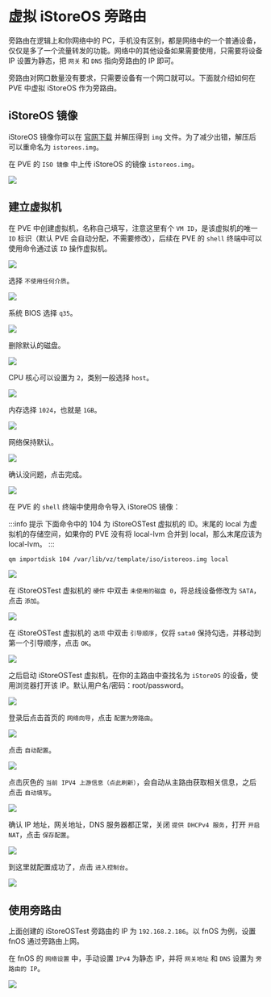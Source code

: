 # 虚拟 iStoreOS 旁路由

旁路由在逻辑上和你网络中的 PC，手机没有区别，都是网络中的一个普通设备，仅仅是多了一个流量转发的功能。网络中的其他设备如果需要使用，只需要将设备 IP 设置为静态，把 `网关` 和 `DNS` 指向旁路由的 IP 即可。

旁路由对网口数量没有要求，只需要设备有一个网口就可以。下面就介绍如何在 PVE 中虚拟 iStoreOS 作为旁路由。

## iStoreOS 镜像

iStoreOS 镜像你可以在 [官网下载](https://fw.koolcenter.com/iStoreOS/x86_64/) 并解压得到 `img` 文件。为了减少出错，解压后可以重命名为 `istoreos.img`。

在 PVE 的 `ISO 镜像` 中上传 iStoreOS 的镜像 `istoreos.img`。

![](https://img.slarker.me/wiki/8cfae25a132a4fc5833f63cecd2fc08b.webp)

## 建立虚拟机

在 PVE 中创建虚拟机，名称自己填写，注意这里有个 `VM ID`，是该虚拟机的唯一 `ID` 标识（默认 PVE 会自动分配，不需要修改），后续在 PVE 的 `shell` 终端中可以使用命令通过该 `ID` 操作虚拟机。

![](https://img.slarker.me/wiki/61df2727689e4b97827cf2c0704e78d5.webp)

选择 `不使用任何介质`。

![](https://img.slarker.me/wiki/8722403cbba247e594c78c7a8eed83ac.webp)

系统 BIOS 选择 `q35`。

![](https://img.slarker.me/wiki/2d3e73f99daf4a08b8b32d90e33cd45b.webp)

删除默认的磁盘。

![](https://img.slarker.me/wiki/fe7d94948c4548ea9c24addcadddde85.webp)

CPU 核心可以设置为 `2`，类别一般选择 `host`。

![](https://img.slarker.me/wiki/71cf2d75610245b5a1cb3f9ff07821c0.webp)

内存选择 `1024`，也就是 `1GB`。

![](https://img.slarker.me/wiki/4c022e741f3f49af8d30994fd8df51a8.webp)

网络保持默认。

![](https://img.slarker.me/wiki/a5d129dfad3a4140b028838c1d207478.webp)

确认没问题，点击完成。

![](https://img.slarker.me/wiki/573e913a30d0441ab91be4c96d003be0.webp)

在 PVE 的 `shell` 终端中使用命令导入 iStoreOS 镜像：

:::info 提示
下面命令中的 104 为 iStoreOSTest 虚拟机的 ID。末尾的 local 为虚拟机的存储空间，如果你的 PVE 没有将 local-lvm 合并到 local，那么末尾应该为 local-lvm。
:::

```sh
qm importdisk 104 /var/lib/vz/template/iso/istoreos.img local
```

![](https://img.slarker.me/wiki/f3da02dfcfc94b3daa853c29f623600d.webp)

在 iStoreOSTest 虚拟机的 `硬件` 中双击 `未使用的磁盘 0`，将总线设备修改为 `SATA`，点击 `添加`。

![](https://img.slarker.me/wiki/1c9dadf2d8d44008af3b74ce64edeb5e.webp)

在 iStoreOSTest 虚拟机的 `选项` 中双击 `引导顺序`，仅将 `sata0` 保持勾选，并移动到第一个引导顺序，点击 `OK`。

![](https://img.slarker.me/wiki/8571128ecf3e46ca8ed9252d424d1e2d.webp)

之后启动 iStoreOSTest 虚拟机，在你的主路由中查找名为 `iStoreOS` 的设备，使用浏览器打开该 IP。默认用户名/密码：root/password。

![](https://img.slarker.me/wiki/9290b8f0f115411b9ad3bc64d8547c4c.webp)

登录后点击首页的 `网络向导`，点击 `配置为旁路由`。

![](https://img.slarker.me/wiki/91eaaa3983d54718863a6b066bf2d5f0.webp)

点击 `自动配置`。

![](https://img.slarker.me/wiki/af0a4c21344249e1ba2b955feeea252b.webp)

点击灰色的 `当前 IPV4 上游信息（点此刷新）`，会自动从主路由获取相关信息，之后点击 `自动填写`。

![](https://img.slarker.me/wiki/64dc189c740643429d96f06cabbfa21f.webp)

确认 IP 地址，网关地址，DNS 服务器都正常，关闭 `提供 DHCPv4 服务`，打开 `开启 NAT`，点击 `保存配置`。

![](https://img.slarker.me/wiki/996fd5f265c14649bd4d9f61020236b1.webp)

到这里就配置成功了，点击 `进入控制台`。

![](https://img.slarker.me/wiki/0b9ea5d43fde42f4b2c05869f302d917.webp)

## 使用旁路由

上面创建的 iStoreOSTest 旁路由的 IP 为 `192.168.2.186`。以 fnOS 为例，设置 fnOS 通过旁路由上网。

在 fnOS 的 `网络设置` 中，手动设置 `IPv4` 为静态 IP，并将 `网关地址` 和 `DNS` 设置为 `旁路由的 IP`。

![](https://img.slarker.me/wiki/1536e93bc814445bb9fcc05719cb1ff6.webp)


